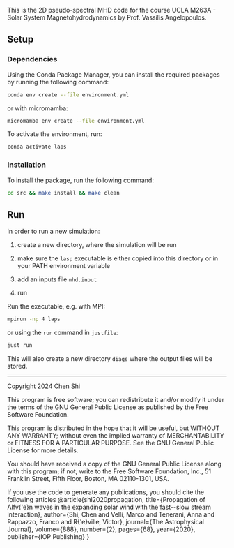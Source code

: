 This is the 2D pseudo-spectral MHD code for the course UCLA M263A - Solar System Magnetohydrodynamics by Prof. Vassilis Angelopoulos.

## Setup

### Dependencies

Using the Conda Package Manager, you can install the required packages by running the following command:

```sh
conda env create --file environment.yml
```

or with micromamba:

```sh
micromamba env create --file environment.yml
```

To activate the environment, run:

```sh
conda activate laps
```

### Installation

To install the package, run the following command:

```sh
cd src && make install && make clean
```

## Run

In order to run a new simulation:

1. create a new directory, where the simulation will be run

2. make sure the `lasp` executable is either copied into this directory or in your PATH environment variable

3. add an inputs file `mhd.input`

4. run

Run the executable, e.g. with MPI:

```sh
mpirun -np 4 laps
```

or using the `run` command in `justfile`:

```sh
just run
```

This will also create a new directory `diags` where the output files will be stored.

<hr>

Copyright 2024 Chen Shi

This program is free software; you can redistribute it and/or modify it under the terms of the GNU General Public License as published by the Free Software Foundation.

This program is distributed in the hope that it will be useful, but WITHOUT ANY WARRANTY; without even the implied warranty of MERCHANTABILITY or FITNESS FOR A PARTICULAR PURPOSE. See the GNU General Public License for more details.

You should have received a copy of the GNU General Public License along with this program; if not, write to the Free Software Foundation, Inc., 51 Franklin Street, Fifth Floor, Boston, MA 02110-1301, USA.

If you use the code to generate any publications, you should cite the following articles @article{shi2020propagation, title={Propagation of Alfv{'e}n waves in the expanding solar wind with the fast--slow stream interaction}, author={Shi, Chen and Velli, Marco and Tenerani, Anna and Rappazzo, Franco and R{'e}ville, Victor}, journal={The Astrophysical Journal}, volume={888}, number={2}, pages={68}, year={2020}, publisher={IOP Publishing} }
